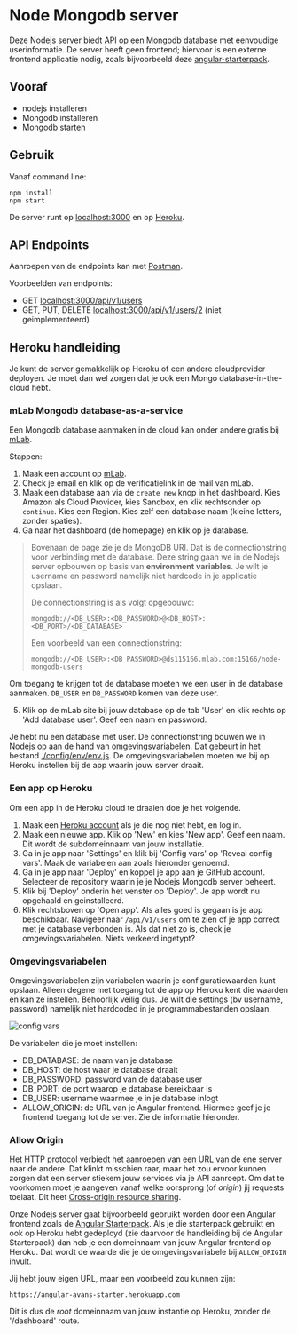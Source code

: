 # Node Mongodb server
Deze Nodejs server biedt API op een Mongodb database met eenvoudige userinformatie.
De server heeft geen frontend; hiervoor is een externe frontend applicatie nodig, zoals bijvoorbeeld deze [angular-starterpack](https://github.com/avansinformatica/angular-starterpack).

## Vooraf
- nodejs installeren
- Mongodb installeren
- Mongodb starten

## Gebruik
Vanaf command line:
```
npm install
npm start
```
De server runt op [localhost:3000](http://localhost:3000) en op [Heroku](https://node-mongodb-server.herokuapp.com/api/v1/users).

## API Endpoints
Aanroepen van de endpoints kan met [Postman](https://www.getpostman.com/docs/introduction). 

Voorbeelden van endpoints: 
- GET [localhost:3000/api/v1/users](http://localhost:3000/api/v1/users)
- GET, PUT, DELETE [localhost:3000/api/v1/users/2](http://localhost:3000/api/v1/users/2) (niet geimplementeerd)

## Heroku handleiding
Je kunt de server gemakkelijk op Heroku of een andere cloudprovider deployen. Je moet dan wel zorgen dat je ook een Mongo database-in-the-cloud hebt. 

### mLab Mongodb database-as-a-service
Een Mongodb database aanmaken in de cloud kan onder andere gratis bij [mLab](https://mlab.com). 

Stappen:
1. Maak een account op [mLab](https://mlab.com).
2. Check je email en klik op de verificatielink in de mail van mLab.
3. Maak een database aan via de `create new` knop in het dashboard. Kies Amazon als Cloud Provider, kies Sandbox, en klik rechtsonder op `continue`. Kies een Region. Kies zelf een database naam (kleine letters, zonder spaties).
4. Ga naar het dashboard (de homepage) en klik op je database.
> Bovenaan de page zie je de MongoDB URI. Dat is de connectionstring voor verbinding met de database. Deze string gaan we in de Nodejs server opbouwen op basis van **environment variables**. Je wilt je username en password namelijk niet hardcode in je applicatie opslaan.
>
> De connectionstring is als volgt opgebouwd:
> ```
> mongodb://<DB_USER>:<DB_PASSWORD>@<DB_HOST>:<DB_PORT>/<DB_DATABASE>
> ```
> Een voorbeeld van een connectionstring:
> ```
> mongodb://<DB_USER>:<DB_PASSWORD>@ds115166.mlab.com:15166/node-mongodb-users
> ```
Om toegang te krijgen tot de database moeten we een user in de database aanmaken. `DB_USER` en `DB_PASSWORD` komen van deze user.

5. Klik op de mLab site bij jouw database op de tab 'User' en klik rechts op 'Add database user'. Geef een naam en password. 

Je hebt nu een database met user. De connectionstring bouwen we in Nodejs op aan de hand van omgevingsvariabelen. Dat gebeurt in het bestand [./config/env/env.js](https://github.com/avansinformatica/node-mongodb-server/blob/master/config/env/env.js). 
De omgevingsvariabelen moeten we bij op Heroku instellen bij de app waarin jouw server draait.

### Een app op Heroku
Om een app in de Heroku cloud te draaien doe je het volgende.
1. Maak een [Heroku account](http://www.heroku.com) als je die nog niet hebt, en log in. 
2. Maak een nieuwe app. Klik op 'New' en kies 'New app'. Geef een naam. Dit wordt de subdomeinnaam van jouw installatie.
3. Ga in je app naar 'Settings' en klik bij 'Config vars' op 'Reveal config vars'. Maak de variabelen aan zoals hieronder genoemd.
4. Ga in je app naar 'Deploy' en koppel je app aan je GitHub account. Selecteer de repository waarin je je Nodejs Mongodb server beheert.
5. Klik bij 'Deploy' onderin het venster op 'Deploy'. Je app wordt nu opgehaald en geinstalleerd.
6. Klik rechtsboven op 'Open app'. Als alles goed is gegaan is je app beschikbaar. Navigeer naar `/api/v1/users` om te zien of je app correct met je database verbonden is. Als dat niet zo is, check je omgevingsvariabelen. Niets verkeerd ingetypt?

### Omgevingsvariabelen
Omgevingsvariabelen zijn variabelen waarin je configuratiewaarden kunt opslaan. Alleen degene met toegang tot de app op Heroku kent die waarden en kan ze instellen. Behoorlijk veilig dus. Je wilt die settings (bv username, password) namelijk niet hardcoded in je programmabestanden opslaan.

![config vars](https://github.com/avansinformatica/node-mongodb-server/blob/master/configvars.png)

De variabelen die je moet instellen:
- DB_DATABASE: de naam van je database
- DB_HOST: de host waar je database draait
- DB_PASSWORD: password van de database user
- DB_PORT: de port waarop je database bereikbaar is
- DB_USER: username waarmee je in je database inlogt
- ALLOW_ORIGIN: de URL van je Angular frontend. Hiermee geef je je frontend toegang tot de server. Zie de informatie hieronder.

### Allow Origin
Het HTTP protocol verbiedt het aanroepen van een URL van de ene server naar de andere. Dat klinkt misschien raar, maar het zou ervoor kunnen zorgen dat een server stiekem jouw services via je API aanroept. Om dat te voorkomen moet je aangeven vanaf welke oorsprong (of *origin*) jij requests toelaat. Dit heet [Cross-origin resource sharing](https://en.wikipedia.org/wiki/Cross-origin_resource_sharing).

Onze Nodejs server gaat bijvoorbeeld gebruikt worden door een Angular frontend zoals de [Angular Starterpack](https://github.com/avansinformatica/angular-starterpack). Als je die starterpack gebruikt en ook op Heroku hebt gedeployd (zie daarvoor de handleiding bij de Angular Starterpack) dan heb je een domeinnaam van jouw Angular frontend op Heroku. Dat wordt de waarde die je de omgevingsvariabele bij `ALLOW_ORIGIN` invult. 

Jij hebt jouw eigen URL, maar een voorbeeld zou kunnen zijn: 

```
https://angular-avans-starter.herokuapp.com
```
Dit is dus de *root* domeinnaam van jouw instantie op Heroku, zonder de '/dashboard' route.
